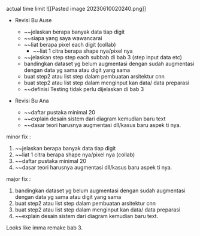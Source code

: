 actual time limit
![[Pasted image 20230610020240.png]]
- Revisi Bu Ause
	- ~~jelaskan berapa banyak data tiap digit 
	- ~~siapa yang saya wawancarai
	- ~~liat berapa pixel each digit (collab)
		- ~~liat 1 citra berapa shape nya/pixel nya
	- ~~jelaskan step step each subbab di bab 3 (step input data etc)
	- bandingkan dataset yg belum augmentasi dengan sudah augmentasi dengan data yg sama atau digit yang sama
	- buat step2 atau list step dalam pembuatan arsitektur cnn
	- buat step2 atau list step dalam menginput kan data/ data preparasi
	- ~~definisi Testing tidak perlu dijelaskan di bab 3

- Revisi Bu Ana
	- ~~daftar pustaka minimal 20
	- ~~explain desain sistem dari diagram kemudian baru text 
	- ~~dasar teori harusnya augmentasi dll/kasus baru aspek ti nya.

minor fix :
1. ~~jelaskan berapa banyak data tiap digit 
2. ~~liat 1 citra berapa shape nya/pixel nya (collab)
3. ~~daftar pustaka minimal 20
4. ~~dasar teori harusnya augmentasi dll/kasus baru aspek ti nya.

major fix :
1. bandingkan dataset yg belum augmentasi dengan sudah augmentasi dengan data yg sama atau digit yang sama
2. buat step2 atau list step dalam pembuatan arsitektur cnn
3. buat step2 atau list step dalam menginput kan data/ data preparasi
4. ~~explain desain sistem dari diagram kemudian baru text.

Looks like imma remake bab 3.